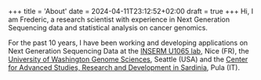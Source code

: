 +++
title = 'About'
date = 2024-04-11T23:12:52+02:00
draft = true
+++
Hi, I am Frederic, a research scientist with experience in Next Generation Sequencing data and statistical analysis on cancer genomics.

For the past 10 years, I have been working and developing applications on Next Generation Sequencing Data at
the [INSERM U1065 lab](http://www.unice.fr/c3m/), Nice (FR), the [University of Washington Genome Sciences](http://www.gs.washington.edu/), Seattle (USA) and the [Center for Advanced Studies, Research and Development in Sardinia](http://www.crs4.it/), Pula (IT).
